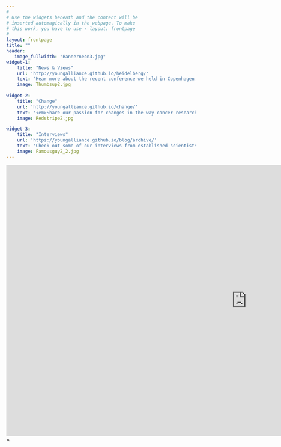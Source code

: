 ```yaml
---
#
# Use the widgets beneath and the content will be
# inserted automagically in the webpage. To make
# this work, you have to use › layout: frontpage
#
layout: frontpage
title: ""
header:
   image_fullwidth: "Bannerneon3.jpg"
widget-1:
    title: "News & Views"
    url: 'http://youngalliance.github.io/heidelberg/'
    text: 'Hear more about the recent conference we held in Copenhagen, covering a wide range of early-researcher topics, from career advice to open access publishing on our blog.'
    image: Thumbsup2.jpg
    
widget-2:
    title: "Change"
    url: 'http://youngalliance.github.io/change/'
    text: '<em>Share our passion for changes in the way cancer research is done?</em> Connect with us and hear our vision for the future of cancer research.  Or share your ideas on how a grassroots organization should be shaking up the research community'
    image: Redstripe2.jpg

widget-3:
    title: "Interviews"
    url: 'https://youngalliance.github.io/blog/archive/'
    text: 'Check out some of our interviews from established scientists on the journey they took on their way to scientific success, what advice they have for young researchers, and what trends they see shaping the future of science'
    image: Famousguy2_2.jpg
---
```



<div id="videoModal" class="reveal-modal large" data-reveal="">
  <div class="flex-video widescreen vimeo" style="display: block;">
    <iframe width="1280" height="720" src="https://www.youtube.com/embed/3b5zCFSmVvU" frameborder="0" allowfullscreen></iframe>
  </div>
  <a class="close-reveal-modal">&#215;</a>
</div>
